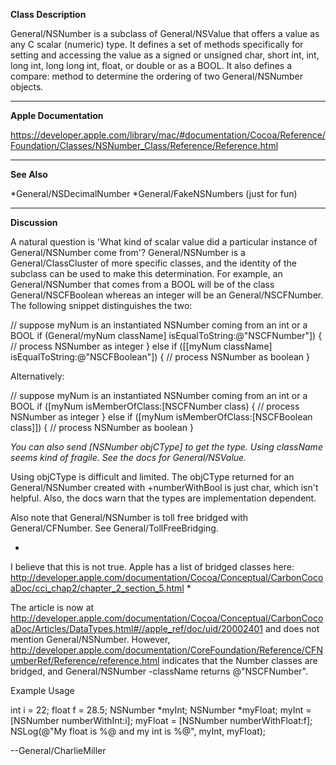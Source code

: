 **Class Description**

General/NSNumber is a subclass of General/NSValue that offers a value as any C scalar (numeric) type. It defines a set of methods specifically for setting and accessing the value as a signed or unsigned char, short int, int, long int, long long int, float, or double or as a BOOL. It also defines a     compare: method to determine the ordering of two General/NSNumber objects.

----

**Apple Documentation**

https://developer.apple.com/library/mac/#documentation/Cocoa/Reference/Foundation/Classes/NSNumber_Class/Reference/Reference.html

----
**See Also**

*General/NSDecimalNumber
*General/FakeNSNumbers (just for fun)


----

**Discussion**

A natural question is 'What kind of scalar value did a particular instance of General/NSNumber come from'?  General/NSNumber is a General/ClassCluster of more specific classes, and the identity of the subclass can be used to make this determination.  For example, an General/NSNumber that comes from a BOOL will be of the class General/NSCFBoolean whereas an integer will be an General/NSCFNumber.  The following snippet distinguishes the two:

    
 // suppose myNum is an instantiated NSNumber coming from an int or a BOOL
 if (General/myNum className] isEqualToString:@"NSCFNumber"]) {
      // process NSNumber as integer
 } else if  ([[myNum className] isEqualToString:@"NSCFBoolean"]) {
      // process NSNumber as boolean
 }


Alternatively:

    
 // suppose myNum is an instantiated NSNumber coming from an int or a BOOL
 if ([myNum isMemberOfClass:[NSCFNumber class) {
      // process NSNumber as integer
 } else if  ([myNum isMemberOfClass:[NSCFBoolean class]]) {
      // process NSNumber as boolean
 }


*You can also send     [NSNumber objCType] to get the type. Using className seems kind of fragile. See the docs for General/NSValue.* 

Using objCType is difficult and limited. The objCType returned for an General/NSNumber created with +numberWithBool is just char, which isn't helpful.  Also, the docs warn that the types are implementation dependent.

Also note that General/NSNumber is toll free bridged with General/CFNumber.  See General/TollFreeBridging.

*
I believe that this is not true.  Apple has a list of bridged classes here: http://developer.apple.com/documentation/Cocoa/Conceptual/CarbonCocoaDoc/cci_chap2/chapter_2_section_5.html
*

The article is now at http://developer.apple.com/documentation/Cocoa/Conceptual/CarbonCocoaDoc/Articles/DataTypes.html#//apple_ref/doc/uid/20002401 and does not mention General/NSNumber.  However, http://developer.apple.com/documentation/CoreFoundation/Reference/CFNumberRef/Reference/reference.html indicates that the Number classes are bridged, and General/NSNumber -className returns @"NSCFNumber".

Example Usage

    
 int i = 22;
 float f = 28.5;
 NSNumber *myInt;
 NSNumber *myFloat;
 myInt = [NSNumber numberWithInt:i];
 myFloat = [NSNumber numberWithFloat:f];
 NSLog(@"My float is %@ and my int is %@", myInt, myFloat);


--General/CharlieMiller
